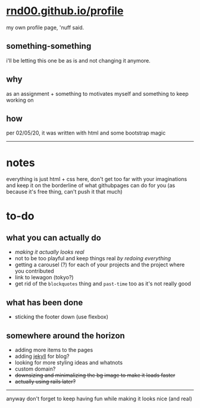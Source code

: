 # [rnd00.github.io/profile](https://rnd00.github.io/profile)

my own profile page, 'nuff said.

## something-something

i'll be letting this one be as is and not changing it anymore.

## why

as an assignment + something to motivates myself and something to keep working on

## how

per 02/05/20, it was written with html and some bootstrap magic

---

# notes

everything is just html + css here, don't get too far with your imaginations and keep it on the borderline of what githubpages can do for you (as because it's free thing, can't push it that much)

# to-do

## what you can actually do

- *making it actually looks real*
- not to be too playful and keep things real *by redoing everything*
- getting a carousel (?) for each of your projects and the project where you contributed
- link to lewagon (tokyo?)
- get rid of the `blockquotes` thing and `past-time` too as it's not really good

## what has been done

- sticking the footer down (use flexbox)

## somewhere around the horizon

- adding more items to the pages
- adding [jekyll](https://github.com/jekyll/jekyll) for blog?
- looking for more styling ideas and whatnots
- custom domain?
- ~~downsizing and minimalizing the bg image to make it loads faster~~
- ~~actually using rails later?~~

---

anyway don't forget to keep having fun while making it looks nice (and real)
